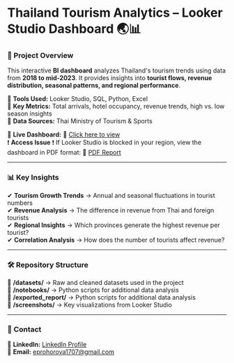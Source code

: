 # Thailand Tourism Analytics – Looker Studio Dashboard 🌏📊  

### 📌 Project Overview  
This interactive **BI dashboard** analyzes Thailand's tourism trends using data from **2018 to mid-2023**. It provides insights into **tourist flows, revenue distribution, seasonal patterns, and regional performance**.  

🔹 **Tools Used:** Looker Studio, SQL, Python, Excel  
🔹 **Key Metrics:** Total arrivals, hotel occupancy, revenue trends, high vs. low season insights  
🔹 **Data Sources:** Thai Ministry of Tourism & Sports  

🚀 **Live Dashboard:** 🔗 [Click here to view](https://lookerstudio.google.com/s/vbXNoV75iZY)        
❗ **Access Issue** ❗ If Looker Studio is blocked in your region, view the dashboard in PDF format: 🔗 [PDF Report](exported_report/Thai_tourism_report.pdf)       

---

### 📊 Key Insights  

✔ **Tourism Growth Trends** → Annual and seasonal fluctuations in tourist numbers  
✔ **Revenue Analysis** → The difference in revenue from Thai and foreign tourists  
✔ **Regional Insights** → Which provinces generate the highest revenue per tourist?  
✔ **Correlation Analysis** → How does the number of tourists affect revenue?  

---

### 🛠 Repository Structure  
📂 **/datasets/** → Raw and cleaned datasets used in the project  
📂 **/notebooks/** → Python scripts for additional data analysis  
📂 **/exported_report/** → Python scripts for additional data analysis   
📂 **/screenshots/** → Key visualizations from Looker Studio  

---

### 📩 Contact  
💼 **LinkedIn:** [LinkedIn Profile](www.linkedin.com/in/eprokhorova)  
📧 **Email:** eprohorova1707@gmail.com  
